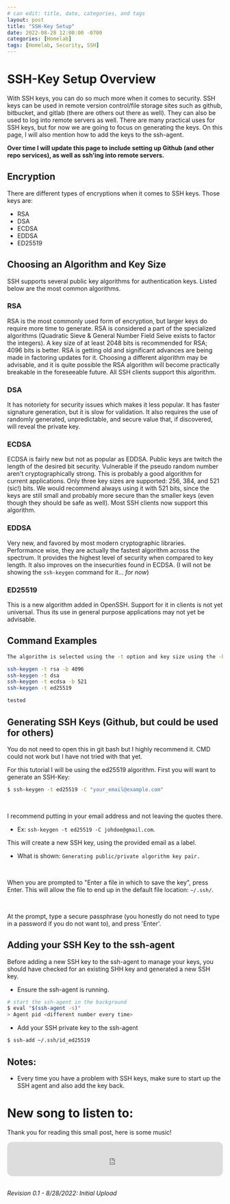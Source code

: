 ```yaml
---
# can edit: title, date, categories, and tags
layout: post
title: "SSH-Key Setup"
date: 2022-08-28 12:00:00 -0700
categories: [Homelab]
tags: [Homelab, Security, SSH]
---
```


# SSH-Key Setup Overview

With SSH keys, you can do so much more when it comes to security. SSH keys can be used in remote version control/file storage sites such as github, bitbucket, and gitlab (there are others out there as well). They can also be used to log into remote servers as well. There are many practical uses for SSH keys, but for now we are going to focus on generating the keys. On this page, I will also mention how to add the keys to the ssh-agent.

**Over time I will update this page to include setting up Github (and other repo services), as well as ssh'ing into remote servers.**

## Encryption
There are different types of encryptions when it comes to SSH keys.
Those keys are:
- RSA 
- DSA 
- ECDSA 
- EDDSA
- ED25519 

## Choosing an Algorithm and Key Size
SSH supports several public key algorithms for authentication keys. Listed below are the most common algorithms.

### RSA
RSA is the most commonly used form of encryption, but larger keys do require more time to generate.
RSA is considered a part of the specialized algorithms (Quadratic Sieve & General Number Field Seive exists to factor the integers).
A key size of at least 2048 bits is recommended for RSA; 4096 bits is better. RSA is getting old and significant advances are being made in factoring updates for it. Choosing a different algorithm may be advisable, and it is quite possible the RSA algorithm will become practically breakable in the foreseeable future. All SSH clients support this algorithm.

### DSA
It has notoriety for security issues which makes it less popular. It has faster signature generation, but it is slow for validation. It also requires the use of randomly generated, unpredictable, and secure value that, if discovered, will reveal the private key.

### ECDSA
ECDSA is fairly new but not as popular as EDDSA.
Public keys are twitch the length of the desired bit security.
Vulnerable if the pseudo random number aren't cryptographically strong.
This is probably a good algorithm for current applications. Only three key sizes are supported: 256, 384, and 521 (sic!) bits. We would recommend always using it with 521 bits, since the keys are still small and probably more secure than the smaller keys (even though they should be safe as well). Most SSH clients now support this algorithm.

### EDDSA
Very new, and favored by most modern cryptographic libraries.
Performance wise, they are actually the fastest algorithm across the spectrum. It provides the highest level of security when compared to key length. It also improves on the insecurities found in ECDSA. (I will not be showing the `ssh-keygen` command for it... _for now_)

### ED25519 
This is a new algorithm added in OpenSSH. Support for it in clients is not yet universal. Thus its use in general purpose applications may not yet be advisable.

## Command Examples
```bash
The algorithm is selected using the -t option and key size using the -b option. The following commands illustrate:

ssh-keygen -t rsa -b 4096
ssh-keygen -t dsa 
ssh-keygen -t ecdsa -b 521
ssh-keygen -t ed25519

tested
```
## Generating SSH Keys (Github, but could be used for others)

You do not need to open this in git bash but I highly recommend it. CMD could not work but I have not tried with that yet.


For this tutorial I will be using the ed25519 algorithm.
First you will want to generate an SSH-Key:
```bash
$ ssh-keygen -t ed25519 -C "your_email@example.com"
```
<br>

I recommend putting in your email address and not leaving the quotes there.  
* Ex: `ssh-keygen -t ed25519 -C johdoe@gmail.com`.

This will create a new SSH key, using the provided email as a label.
* What is shown: `Generating public/private algorithm key pair.`

<br>

When you are prompted to "Enter a file in which to save the key", press Enter. This will allow the file to end up in the default file location: `~/.ssh/`.

<br>

At the prompt, type a secure passphrase (you honestly do not need to type in a password if you do not want to), and press 'Enter'. 

## Adding your SSH Key to the ssh-agent

Before adding a new SSH key to the ssh-agent to manage your keys, you should have checked for an existing SHH key and generated a new SSH key.

- Ensure the ssh-agent is running.

```bash
# start the ssh-agent in the background
$ eval "$(ssh-agent -s)"
> Agent pid <different number every time>
```

- Add your SSH private key to the ssh-agent

```bash
$ ssh-add ~/.ssh/id_ed25519
```

## Notes:
- Every time you have a problem with SSH keys, make sure to start up the SSH agent and also add the key back.

# New song to listen to:

Thank you for reading this small post, here is some music!
<br>
<iframe style="border-radius:12px" src="https://open.spotify.com/embed/track/1QbfsyV1NWJpHlJd0SsMPR?utm_source=generator" width="100%" height="80" frameBorder="0" allowfullscreen="" allow="autoplay; clipboard-write; encrypted-media; fullscreen; picture-in-picture"></iframe>

<br>
<br>

_Revision 0.1 - 8/28/2022: Initial Upload_
<br>
